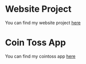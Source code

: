# Website Project

You can find my website project [here](https://studio.code.org/projects/applab/dyccWROdwmV1ZbUM03jxkzH6U9YnVF2DN55Fnoq8LCU)

# Coin Toss App

You can find my cointoss app [here](https://studio.code.org/projects/applab/b7x7QAqYs0ztUejejq4brPPvCAKG_zeBASRLmbAXqXY)
